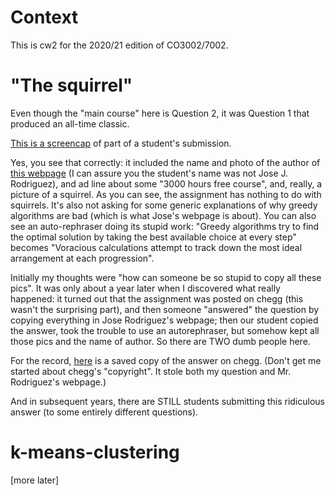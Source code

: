 # Context

This is cw2 for the 2020/21 edition of CO3002/7002.

# "The squirrel"

Even though the "main course" here is Question 2, it was Question 1 that produced an all-time classic.

[This is a screencap](squirrel.jpg) of part of a student's submission.

Yes, you see that correctly: it included the name and photo of the author of [this webpage](https://www.freecodecamp.org/news/when-to-use-greedy-algorithms/) (I can assure you the student's name was not Jose J. Rodriguez), and ad line about some "3000 hours free course", and, really, a picture of a squirrel. As you can see, the assignment has nothing to do with squirrels. It's also not asking for some generic explanations of why greedy algorithms are bad (which is what Jose's webpage is about). You can also see an auto-rephraser doing its stupid work: "Greedy algorithms try to find the optimal solution by taking the best available choice at every step" becomes "Voracious calculations attempt to track down the most ideal arrangement at each progression".

Initially my thoughts were "how can someone be so stupid to copy all these pics". It was only about a year later when I discovered what really happened: it turned out that the assignment was posted on chegg (this wasn't the surprising part), and then someone "answered" the question by copying everything in Jose Rodriguez's webpage; then our student copied the answer, took the trouble to use an autorephraser, but somehow kept all those pics and the name of author. So there are TWO dumb people here.

For the record, [here](chegg2a-squirrel.pdf) is a saved copy of the answer on chegg. (Don't get me started about chegg's "copyright". It stole both my question and Mr. Rodriguez's webpage.)

And in subsequent years, there are STILL students submitting this ridiculous answer (to some entirely different questions).

# k-means-clustering

[more later]
